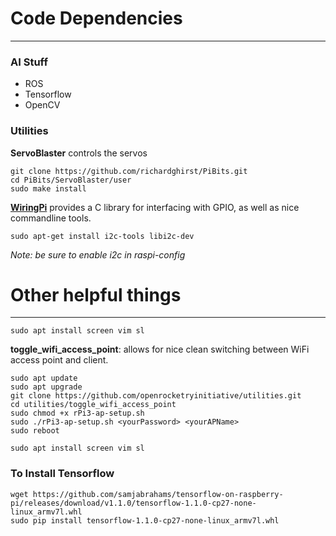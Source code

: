 # Code Dependencies
---

### AI Stuff
 * ROS
 * Tensorflow
 * OpenCV

### Utilities 

**ServoBlaster** controls the servos

```
git clone https://github.com/richardghirst/PiBits.git
cd PiBits/ServoBlaster/user
sudo make install
```

[**WiringPi**](http://wiringpi.com/download-and-install/) provides a C library for 
interfacing with GPIO, as well as nice commandline tools.

``` sudo apt-get install i2c-tools libi2c-dev ```

_Note: be sure to enable i2c in raspi-config_

# Other helpful things
---

``` sudo apt install screen vim sl ```

**toggle\_wifi\_access\_point**: allows for nice clean switching between WiFi access point and client.

```
sudo apt update
sudo apt upgrade
git clone https://github.com/openrocketryinitiative/utilities.git
cd utilities/toggle_wifi_access_point
sudo chmod +x rPi3-ap-setup.sh
sudo ./rPi3-ap-setup.sh <yourPassword> <yourAPName>
sudo reboot
```

``` sudo apt install screen vim sl ```

### To Install Tensorflow

```
wget https://github.com/samjabrahams/tensorflow-on-raspberry-pi/releases/download/v1.1.0/tensorflow-1.1.0-cp27-none-linux_armv7l.whl
sudo pip install tensorflow-1.1.0-cp27-none-linux_armv7l.whl
```
